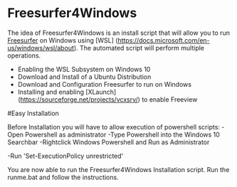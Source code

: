 # Freesurfer4Windows

The idea of Freesurfer4Windows is an install script that will allow you to run [Freesurfer](https://surfer.nmr.mgh.harvard.edu/) on Windows using [WSL] (https://docs.microsoft.com/en-us/windows/wsl/about).
The automated script will perform multiple operations.
- Enabling the WSL Subsystem on Windows 10
- Download and Install of a Ubuntu Distribution
- Download and Configuration Freesurfer to run on Windows
- Installing and enabling [XLaunch] (https://sourceforge.net/projects/vcxsrv/) to enable Freeview


#Easy Installation

Before Installation you will have to allow execution of powershell scripts:
-Open Powershell as administrator
  -Type  Powershell into the Windows 10 Searchbar
  -Rightclick Windows Powershell and Run as Administrator
  
-Run 'Set-ExecutionPolicy unrestricted'

You are now able to run the Freesurfer4Windows Installation script. Run the runme.bat and follow the instructions.


